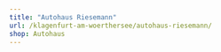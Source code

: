```yaml
---
title: "Autohaus Riesemann"
url: /klagenfurt-am-woerthersee/autohaus-riesemann/
shop: Autohaus
---
```

